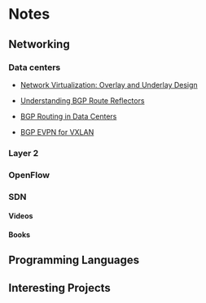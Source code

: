 # Notes

## Networking

### Data centers

* [Network Virtualization: Overlay and Underlay Design](http://www.nuagenetworks.net/blog/network-virtualization-overlay-and-underlay-design/)

* [Understanding BGP Route Reflectors](https://www.juniper.net/documentation/en_US/junos/topics/concept/routing-protocol-bgp-security-route-reflector-understanding.html)

* [BGP Routing in Data Centers](https://tools.ietf.org/html/rfc7938)

* [BGP EVPN for VXLAN](https://cumulusnetworks.com/learn/web-scale-networking-resources/white-papers/bgp-evpn-vxlan)

### Layer 2
### OpenFlow
### SDN

#### Videos
#### Books

## Programming Languages
## Interesting Projects

